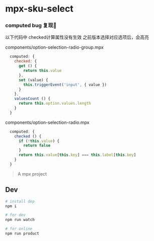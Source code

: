 # mpx-sku-select

### computed bug 复现🌰

以下代码中 checked计算属性没有生效
之前版本选择对应选项后，会高亮

components/option-selection-radio-group.mpx
```javascript
  computed: {
    checked: {
      get () {
        return this.value
      },
      set (value) {
        this.triggerEvent('input', { value })
      }
    },
    valuesCount () {
      return this.option.values.length
    }
  }
```

components/option-selection-radio.mpx
```javascript
  computed: {
    checked () {
      if (!this.value) {
        return false
      }
      return this.value[this.key] === this.label[this.key]
    }
  }
```

> A mpx project

## Dev

```bash
# install dep
npm i

# for dev
npm run watch

# for online
npm run product
```

